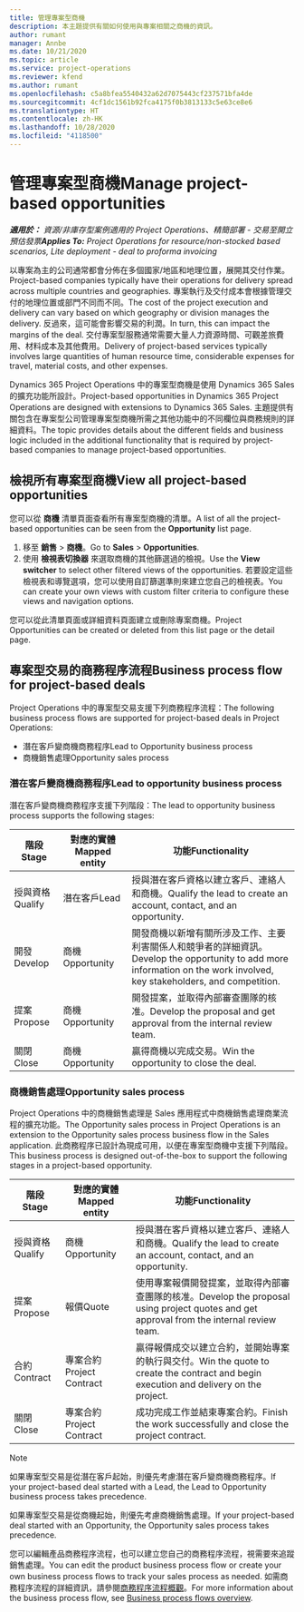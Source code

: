 ```yaml
---
title: 管理專案型商機
description: 本主題提供有關如何使用與專案相關之商機的資訊。
author: rumant
manager: Annbe
ms.date: 10/21/2020
ms.topic: article
ms.service: project-operations
ms.reviewer: kfend
ms.author: rumant
ms.openlocfilehash: c5a8bfea5540432a62d7075443cf237571bfa4de
ms.sourcegitcommit: 4cf1dc1561b92fca4175f0b3813133c5e63ce8e6
ms.translationtype: HT
ms.contentlocale: zh-HK
ms.lasthandoff: 10/28/2020
ms.locfileid: "4118500"
---
```

# <a name="manage-project-based-opportunities"></a><span data-ttu-id="1f744-103">管理專案型商機</span><span class="sxs-lookup"><span data-stu-id="1f744-103">Manage project-based opportunities</span></span>

<span data-ttu-id="1f744-104">_**適用於：** 資源/非庫存型案例適用的 Project Operations、精簡部署 - 交易至開立預估發票_</span><span class="sxs-lookup"><span data-stu-id="1f744-104">_**Applies To:** Project Operations for resource/non-stocked based scenarios, Lite deployment - deal to proforma invoicing_</span></span>

<span data-ttu-id="1f744-105">以專案為主的公司通常都會分佈在多個國家/地區和地理位置，展開其交付作業。</span><span class="sxs-lookup"><span data-stu-id="1f744-105">Project-based companies typically have their operations for delivery spread across multiple countries and geographies.</span></span> <span data-ttu-id="1f744-106">專案執行及交付成本會根據管理交付的地理位置或部門不同而不同。</span><span class="sxs-lookup"><span data-stu-id="1f744-106">The cost of the project execution and delivery can vary  based on which geography or division manages the delivery.</span></span> <span data-ttu-id="1f744-107">反過來，這可能會影響交易的利潤。</span><span class="sxs-lookup"><span data-stu-id="1f744-107">In turn, this can impact the margins of the deal.</span></span> <span data-ttu-id="1f744-108">交付專案型服務通常需要大量人力資源時間、可觀差旅費用、材料成本及其他費用。</span><span class="sxs-lookup"><span data-stu-id="1f744-108">Delivery of project-based services typically involves large quantities of human resource time, considerable expenses for travel, material costs, and other expenses.</span></span>

<span data-ttu-id="1f744-109">Dynamics 365 Project Operations 中的專案型商機是使用 Dynamics 365 Sales 的擴充功能所設計。</span><span class="sxs-lookup"><span data-stu-id="1f744-109">Project-based opportunities in Dynamics 365 Project Operations are designed with extensions to Dynamics 365 Sales.</span></span> <span data-ttu-id="1f744-110">主題提供有關包含在專案型公司管理專案型商機所需之其他功能中的不同欄位與商務規則的詳細資料。</span><span class="sxs-lookup"><span data-stu-id="1f744-110">The topic provides details about the different fields and business logic included in the additional functionality that is required by project-based companies to manage project-based opportunities.</span></span>

## <a name="view-all-project-based-opportunities"></a><span data-ttu-id="1f744-111">檢視所有專案型商機</span><span class="sxs-lookup"><span data-stu-id="1f744-111">View all project-based opportunities</span></span>

<span data-ttu-id="1f744-112">您可以從 **商機** 清單頁面查看所有專案型商機的清單。</span><span class="sxs-lookup"><span data-stu-id="1f744-112">A list of all the project-based opportunities can be seen from the **Opportunity** list page.</span></span> 

1. <span data-ttu-id="1f744-113">移至 **銷售** > **商機**。</span><span class="sxs-lookup"><span data-stu-id="1f744-113">Go to **Sales** > **Opportunities**.</span></span>
2. <span data-ttu-id="1f744-114">使用 **檢視表切換器** 來選取商機的其他篩選過的檢視。</span><span class="sxs-lookup"><span data-stu-id="1f744-114">Use the **View switcher** to select other filtered views of the opportunities.</span></span> <span data-ttu-id="1f744-115">若要設定這些檢視表和導覽選項，您可以使用自訂篩選準則來建立您自己的檢視表。</span><span class="sxs-lookup"><span data-stu-id="1f744-115">You can create your own views with custom filter criteria to configure these views and navigation options.</span></span>

<span data-ttu-id="1f744-116">您可以從此清單頁面或詳細資料頁面建立或刪除專案商機。</span><span class="sxs-lookup"><span data-stu-id="1f744-116">Project Opportunities can be created or deleted from this list page or the detail page.</span></span>

## <a name="business-process-flow-for-project-based-deals"></a><span data-ttu-id="1f744-117">專案型交易的商務程序流程</span><span class="sxs-lookup"><span data-stu-id="1f744-117">Business process flow for project-based deals</span></span>

<span data-ttu-id="1f744-118">Project Operations 中的專案型交易支援下列商務程序流程：</span><span class="sxs-lookup"><span data-stu-id="1f744-118">The following business process flows are supported for project-based deals in Project Operations:</span></span>

- <span data-ttu-id="1f744-119">潛在客戶變商機商務程序</span><span class="sxs-lookup"><span data-stu-id="1f744-119">Lead to Opportunity business process</span></span>
- <span data-ttu-id="1f744-120">商機銷售處理</span><span class="sxs-lookup"><span data-stu-id="1f744-120">Opportunity sales process</span></span>

### <a name="lead-to-opportunity-business-process"></a><span data-ttu-id="1f744-121">潛在客戶變商機商務程序</span><span class="sxs-lookup"><span data-stu-id="1f744-121">Lead to opportunity business process</span></span> 
<span data-ttu-id="1f744-122">潛在客戶變商機商務程序支援下列階段：</span><span class="sxs-lookup"><span data-stu-id="1f744-122">The lead to opportunity business process supports the following stages:</span></span>

| <span data-ttu-id="1f744-123">階段</span><span class="sxs-lookup"><span data-stu-id="1f744-123">Stage</span></span> | <span data-ttu-id="1f744-124">對應的實體</span><span class="sxs-lookup"><span data-stu-id="1f744-124">Mapped entity</span></span> | <span data-ttu-id="1f744-125">功能</span><span class="sxs-lookup"><span data-stu-id="1f744-125">Functionality</span></span> |
| --- | --- | --- |
| <span data-ttu-id="1f744-126">授與資格​​</span><span class="sxs-lookup"><span data-stu-id="1f744-126">Qualify</span></span> | <span data-ttu-id="1f744-127">潛在客戶​​</span><span class="sxs-lookup"><span data-stu-id="1f744-127">Lead</span></span> | <span data-ttu-id="1f744-128">授與潛在客戶資格以建立客戶、連絡人和商機。</span><span class="sxs-lookup"><span data-stu-id="1f744-128">Qualify the lead to create an account, contact, and an opportunity.</span></span> |
| <span data-ttu-id="1f744-129">開發</span><span class="sxs-lookup"><span data-stu-id="1f744-129">Develop</span></span> | <span data-ttu-id="1f744-130">商機​​</span><span class="sxs-lookup"><span data-stu-id="1f744-130">Opportunity</span></span> | <span data-ttu-id="1f744-131">開發商機以新增有關所涉及工作、主要利害關係人和競爭者的詳細資訊。</span><span class="sxs-lookup"><span data-stu-id="1f744-131">Develop the opportunity to add more information on the work involved, key stakeholders, and competition.</span></span> |
| <span data-ttu-id="1f744-132">提案</span><span class="sxs-lookup"><span data-stu-id="1f744-132">Propose</span></span> | <span data-ttu-id="1f744-133">商機​​</span><span class="sxs-lookup"><span data-stu-id="1f744-133">Opportunity</span></span> | <span data-ttu-id="1f744-134">開發提案，並取得內部審查團隊的核准。</span><span class="sxs-lookup"><span data-stu-id="1f744-134">Develop the proposal and get approval from the internal review team.</span></span> |
| <span data-ttu-id="1f744-135">關閉​​</span><span class="sxs-lookup"><span data-stu-id="1f744-135">Close</span></span> | <span data-ttu-id="1f744-136">商機​​</span><span class="sxs-lookup"><span data-stu-id="1f744-136">Opportunity</span></span> | <span data-ttu-id="1f744-137">贏得商機以完成交易。</span><span class="sxs-lookup"><span data-stu-id="1f744-137">Win the opportunity to close the deal.</span></span> |

### <a name="opportunity-sales-process"></a><span data-ttu-id="1f744-138">商機銷售處理</span><span class="sxs-lookup"><span data-stu-id="1f744-138">Opportunity sales process</span></span>
<span data-ttu-id="1f744-139">Project Operations 中的商機銷售處理是 Sales 應用程式中商機銷售處理商業流程的擴充功能。</span><span class="sxs-lookup"><span data-stu-id="1f744-139">The Opportunity sales process in Project Operations is an extension to the Opportunity sales process business flow in the Sales application.</span></span> <span data-ttu-id="1f744-140">此商務程序已設計為現成可用，以便在專案型商機中支援下列階段。</span><span class="sxs-lookup"><span data-stu-id="1f744-140">This business process is designed out-of-the-box to support the following stages in a project-based opportunity.</span></span>

| <span data-ttu-id="1f744-141">階段</span><span class="sxs-lookup"><span data-stu-id="1f744-141">Stage</span></span> | <span data-ttu-id="1f744-142">對應的實體</span><span class="sxs-lookup"><span data-stu-id="1f744-142">Mapped entity</span></span> | <span data-ttu-id="1f744-143">功能</span><span class="sxs-lookup"><span data-stu-id="1f744-143">Functionality</span></span> |
| --- | --- | --- |
| <span data-ttu-id="1f744-144">授與資格​​</span><span class="sxs-lookup"><span data-stu-id="1f744-144">Qualify</span></span> | <span data-ttu-id="1f744-145">商機​​</span><span class="sxs-lookup"><span data-stu-id="1f744-145">Opportunity</span></span> | <span data-ttu-id="1f744-146">授與潛在客戶資格以建立客戶、連絡人和商機。</span><span class="sxs-lookup"><span data-stu-id="1f744-146">Qualify the lead to create an account, contact, and an opportunity.</span></span> |
| <span data-ttu-id="1f744-147">提案</span><span class="sxs-lookup"><span data-stu-id="1f744-147">Propose</span></span> | <span data-ttu-id="1f744-148">報價</span><span class="sxs-lookup"><span data-stu-id="1f744-148">Quote</span></span> | <span data-ttu-id="1f744-149">使用專案報價開發提案，並取得內部審查團隊的核准。</span><span class="sxs-lookup"><span data-stu-id="1f744-149">Develop the proposal using project quotes and get approval from the internal review team.</span></span> |
| <span data-ttu-id="1f744-150">合約</span><span class="sxs-lookup"><span data-stu-id="1f744-150">Contract</span></span> | <span data-ttu-id="1f744-151">專案合約</span><span class="sxs-lookup"><span data-stu-id="1f744-151">Project Contract</span></span> | <span data-ttu-id="1f744-152">贏得報價成交以建立合約，並開始專案的執行與交付。</span><span class="sxs-lookup"><span data-stu-id="1f744-152">Win the quote to create the contract and begin execution and delivery on the project.</span></span> |
| <span data-ttu-id="1f744-153">關閉​​</span><span class="sxs-lookup"><span data-stu-id="1f744-153">Close</span></span> | <span data-ttu-id="1f744-154">專案合約</span><span class="sxs-lookup"><span data-stu-id="1f744-154">Project Contract</span></span> | <span data-ttu-id="1f744-155">成功完成工作並結束專案合約。</span><span class="sxs-lookup"><span data-stu-id="1f744-155">Finish the work successfully and close the project contract.</span></span> |

> [!NOTE]
> <span data-ttu-id="1f744-156">如果專案型交易是從潛在客戶起始，則優先考慮潛在客戶變商機商務程序。</span><span class="sxs-lookup"><span data-stu-id="1f744-156">If your project-based deal started with a Lead, the Lead to Opportunity business process takes precedence.</span></span>
>
> <span data-ttu-id="1f744-157">如果專案型交易是從商機起始，則優先考慮商機銷售處理。</span><span class="sxs-lookup"><span data-stu-id="1f744-157">If your project-based deal started with an Opportunity, the Opportunity sales process takes precedence.</span></span>

<span data-ttu-id="1f744-158">您可以編輯產品商務程序流程，也可以建立您自己的商務程序流程，視需要來追蹤銷售處理。</span><span class="sxs-lookup"><span data-stu-id="1f744-158">You can edit the product business process flow or create your own business process flows to track your sales process as needed.</span></span> <span data-ttu-id="1f744-159">如需商務程序流程的詳細資訊，請參閱[商務程序流程概觀](https://docs.microsoft.com/dynamics365/customerengagement/on-premises/customize/business-process-flows-overview)。</span><span class="sxs-lookup"><span data-stu-id="1f744-159">For more information about the business process flow, see [Business process flows overview](https://docs.microsoft.com/dynamics365/customerengagement/on-premises/customize/business-process-flows-overview).</span></span>
